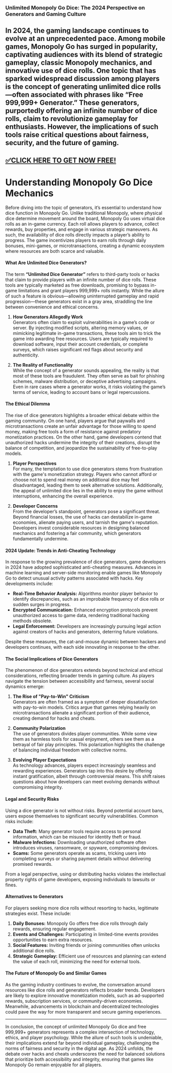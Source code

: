 ### Unlimited Monopoly Go Dice: The 2024 Perspective on Generators and Gaming Culture

In 2024, the gaming landscape continues to evolve at an unprecedented pace. Among mobile games, **Monopoly Go** has surged in popularity, captivating audiences with its blend of strategic gameplay, classic Monopoly mechanics, and innovative use of dice rolls. One topic that has sparked widespread discussion among players is the concept of generating unlimited dice rolls—often associated with phrases like “Free 999,999+ Generator.” These generators, purportedly offering an infinite number of dice rolls, claim to revolutionize gameplay for enthusiasts. However, the implications of such tools raise critical questions about fairness, security, and the future of gaming.
--------------------------------------------
[✅CLICK HERE TO GET NOW FREE!](https://freeforyou.xyz/monopolygodice/)
--------------------------------------------

# **Understanding Monopoly Go Dice Mechanics**

Before diving into the topic of generators, it’s essential to understand how dice function in Monopoly Go. Unlike traditional Monopoly, where physical dice determine movement around the board, Monopoly Go uses virtual dice rolls as an in-game currency. Each roll allows players to advance, collect rewards, buy properties, and engage in various strategic maneuvers. As such, the availability of dice rolls directly impacts a player’s ability to progress. The game incentivizes players to earn rolls through daily bonuses, mini-games, or microtransactions, creating a dynamic ecosystem where resources are both scarce and valuable.

#### **What Are Unlimited Dice Generators?**

The term **“Unlimited Dice Generator”** refers to third-party tools or hacks that claim to provide players with an infinite number of dice rolls. These tools are typically marketed as free downloads, promising to bypass in-game limitations and grant players 999,999+ rolls instantly. While the allure of such a feature is obvious—allowing uninterrupted gameplay and rapid progression—these generators exist in a gray area, straddling the line between convenience and ethical concerns.

1. **How Generators Allegedly Work**  
   Generators often claim to exploit vulnerabilities in a game’s code or server. By injecting modified scripts, altering memory values, or mimicking legitimate in-game transactions, these tools aim to trick the game into awarding free resources. Users are typically required to download software, input their account credentials, or complete surveys, which raises significant red flags about security and authenticity.

2. **The Reality of Functionality**  
   While the concept of a generator sounds appealing, the reality is that most of these tools are fraudulent. They often serve as bait for phishing schemes, malware distribution, or deceptive advertising campaigns. Even in rare cases where a generator works, it risks violating the game’s terms of service, leading to account bans or legal repercussions.

#### **The Ethical Dilemma**

The rise of dice generators highlights a broader ethical debate within the gaming community. On one hand, players argue that paywalls and microtransactions create an unfair advantage for those willing to spend money, making free tools a form of resistance against predatory monetization practices. On the other hand, game developers contend that unauthorized hacks undermine the integrity of their creations, disrupt the balance of competition, and jeopardize the sustainability of free-to-play models.

1. **Player Perspectives**  
   For many, the temptation to use dice generators stems from frustration with the game's monetization strategy. Players who cannot afford or choose not to spend real money on additional dice may feel disadvantaged, leading them to seek alternative solutions. Additionally, the appeal of unlimited dice lies in the ability to enjoy the game without interruptions, enhancing the overall experience.

2. **Developer Concerns**  
   From the developer’s standpoint, generators pose a significant threat. Beyond financial losses, the use of hacks can destabilize in-game economies, alienate paying users, and tarnish the game's reputation. Developers invest considerable resources in designing balanced mechanics and fostering a fair community, which generators fundamentally undermine.

#### **2024 Update: Trends in Anti-Cheating Technology**

In response to the growing prevalence of dice generators, game developers in 2024 have adopted sophisticated anti-cheating measures. Advances in machine learning and server-side monitoring enable games like Monopoly Go to detect unusual activity patterns associated with hacks. Key developments include:

- **Real-Time Behavior Analysis:** Algorithms monitor player behavior to identify discrepancies, such as an improbable frequency of dice rolls or sudden surges in progress.  
- **Encrypted Communication:** Enhanced encryption protocols prevent unauthorized access to game data, rendering traditional hacking methods obsolete.  
- **Legal Enforcement:** Developers are increasingly pursuing legal action against creators of hacks and generators, deterring future violations.  

Despite these measures, the cat-and-mouse dynamic between hackers and developers continues, with each side innovating in response to the other.

#### **The Social Implications of Dice Generators**

The phenomenon of dice generators extends beyond technical and ethical considerations, reflecting broader trends in gaming culture. As players navigate the tension between accessibility and fairness, several social dynamics emerge:

1. **The Rise of "Pay-to-Win" Criticism**  
   Generators are often framed as a symptom of deeper dissatisfaction with pay-to-win models. Critics argue that games relying heavily on microtransactions alienate a significant portion of their audience, creating demand for hacks and cheats.

2. **Community Polarization**  
   The use of generators divides player communities. While some view them as harmless tools for casual enjoyment, others see them as a betrayal of fair play principles. This polarization highlights the challenge of balancing individual freedom with collective norms.

3. **Evolving Player Expectations**  
   As technology advances, players expect increasingly seamless and rewarding experiences. Generators tap into this desire by offering instant gratification, albeit through controversial means. This shift raises questions about how developers can meet evolving demands without compromising integrity.

#### **Legal and Security Risks**

Using a dice generator is not without risks. Beyond potential account bans, users expose themselves to significant security vulnerabilities. Common risks include:

- **Data Theft:** Many generator tools require access to personal information, which can be misused for identity theft or fraud.  
- **Malware Infections:** Downloading unauthorized software often introduces viruses, ransomware, or spyware, compromising devices.  
- **Scams:** Some generators operate as scams, tricking users into completing surveys or sharing payment details without delivering promised rewards.  

From a legal perspective, using or distributing hacks violates the intellectual property rights of game developers, exposing individuals to lawsuits or fines.

#### **Alternatives to Generators**

For players seeking more dice rolls without resorting to hacks, legitimate strategies exist. These include:

1. **Daily Bonuses:** Monopoly Go offers free dice rolls through daily rewards, ensuring regular engagement.  
2. **Events and Challenges:** Participating in limited-time events provides opportunities to earn extra resources.  
3. **Social Features:** Inviting friends or joining communities often unlocks additional dice rolls.  
4. **Strategic Gameplay:** Efficient use of resources and planning can extend the value of each roll, minimizing the need for external tools.  

#### **The Future of Monopoly Go and Similar Games**

As the gaming industry continues to evolve, the conversation around resources like dice rolls and generators reflects broader trends. Developers are likely to explore innovative monetization models, such as ad-supported rewards, subscription services, or community-driven economies. Meanwhile, advancements in blockchain and decentralized technologies could pave the way for more transparent and secure gaming experiences.

---

In conclusion, the concept of unlimited Monopoly Go dice and free 999,999+ generators represents a complex intersection of technology, ethics, and player psychology. While the allure of such tools is undeniable, their implications extend far beyond individual gameplay, challenging the norms of fairness and security in the digital age. As 2024 unfolds, the debate over hacks and cheats underscores the need for balanced solutions that prioritize both accessibility and integrity, ensuring that games like Monopoly Go remain enjoyable for all players.
